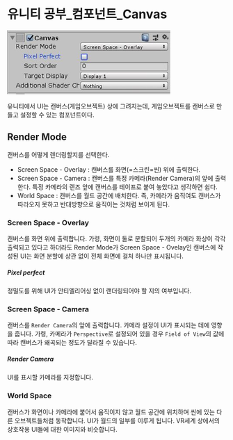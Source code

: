 # 유니티 공부\_컴포넌트\_Canvas

![image](./Component_Canvas.jpg)

유니티에서 UI는 캔버스(게임오브젝트) 상에 그려지는데, 게임오브젝트를 캔버스로 만들고 설정할 수 있는 컴포넌트이다.



## Render Mode

캔버스를 어떻게 렌더링할지를 선택한다.

* Screen Space - Overlay : 캔버스를 화면(=스크린=씬) 위에 출력한다.
* Screen Space - Camera : 캔버스를 특정 카메라(Render Camera)의 앞에 출력한다. 특정 카메라의 렌즈 앞에 캔버스를 테이프로 붙여 놓았다고 생각하면 쉽다.
* World Space : 캔버스를 월드 공간에 배치한다. 즉, 카메라가 움직여도 캔버스가 따라오지 못하고 반대방향으로 움직이는 것처럼 보이게 된다.



### Screen Space - Overlay

캔버스를 화면 위에 출력합니다. 가령, 화면이 둘로 분할되어 두개의 카메라 화상이 각각 출력되고 있다고 하더라도 Render Mode가 Screen Space - Ovelay인 캔버스에 작성된 UI는 화면 분할에 상관 없이 전체 화면에 걸처 하나만 표시됩니다.

##### Pixel perfect

정밀도를 위해 UI가 안티엘리어싱 없이 랜더링되어야 할 지의 여부입니다.



### Screen Space - Camera

캔버스를 `Render Camera`의 앞에 출력합니다. 카메라 설정이 UI가 표시되는 데에 영향을 줍니다. 가령, 카메라가 `Perspective`로 설정되어 있을 경우 `Field of View`의 값에 따라 캔버스가 왜곡되는 정도가 달라질 수 있습니다.

##### Render Camera

UI를 표시할 카메라를 지정합니다.



### World Space

캔버스가 화면이나 카메라에 붙어서 움직이지 않고 월드 공간에 위치하며 씬에 있는 다른 오브젝트들처럼 동작합니다. UI가 월드의 일부를 이루게 됩니다. VR세계 상에서의 상호작용 UI들에 대한 이미지와 비슷합니다.